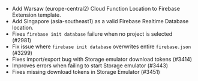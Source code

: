 - Add Warsaw (europe-central2) Cloud Function Location to Firebase Extension template.
- Add Singapore (asia-southeast1) as a valid Firebase Realtime Database location.
- Fixes `firebase init database` failure when no project is selected (#2981)
- Fix issue where `firebase init database` overwrites entire `firebase.json` (#3299)
- Fixes import/export bug with Storage emulator download tokens (#3414)
- Improves errors when failing to start Storage emulator (#3443)
- Fixes missing download tokens in Storage Emulator (#3451)
